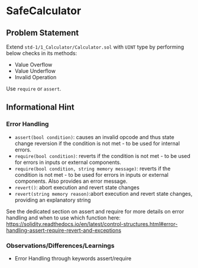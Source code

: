 # SafeCalculator
## Problem Statement

Extend `std-1/1_Calculator/Calculator.sol` with `UINT` type by performing below checks in its methods:

* Value Overflow
* Value Underflow
* Invalid Operation

Use `require` or `assert`.

## Informational Hint

### Error Handling

* `assert(bool condition)`: causes an invalid opcode and thus state change reversion if the condition is not met - to be used for internal errors.
* `require(bool condition)`: reverts if the condition is not met - to be used for errors in inputs or external components.
* `require(bool condition, string memory message)`: reverts if the condition is not met - to be used for errors in inputs or external components. Also provides an error message.
* `revert()`: abort execution and revert state changes
* `revert(string memory reason)`:abort execution and revert state changes, providing an explanatory string

See the dedicated section on assert and require for more details on error handling and when to use which function here: https://solidity.readthedocs.io/en/latest/control-structures.html#error-handling-assert-require-revert-and-exceptions

### Observations/Differences/Learnings

 - Error Handling through keywords assert/require
